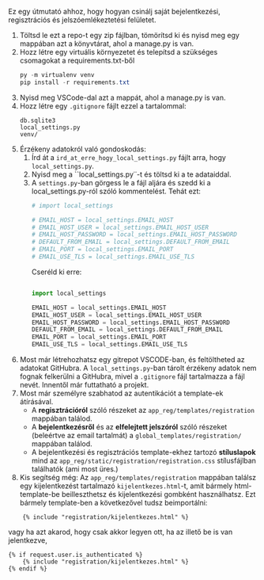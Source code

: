 Ez egy útmutató ahhoz, hogy hogyan csinálj saját bejelentkezési, regisztrációs és jelszóemlékeztetési felületet.


1. Töltsd le ezt a repo-t egy zip fájlban, tömörítsd ki és nyisd meg egy mappában azt a könyvtárat, ahol a manage.py is van.
2. Hozz létre egy virtuális környezetet és telepítsd a szükséges csomagokat a requirements.txt-ből
    ```ps1
    py -m virtualenv venv
    pip install -r requirements.txt
    ```
3. Nyisd meg VSCode-dal azt a mappát, ahol a manage.py is van.
4. Hozz létre egy ``.gitignore`` fájlt ezzel a tartalommal:
   ```
   db.sqlite3
   local_settings.py
   venv/
   ```
5. Érzékeny adatokról való gondoskodás: 
    1. Írd át a ``ird_at_erre_hogy_local_settings.py`` fájlt arra, hogy ``local_settings.py``.
    2. Nyisd meg a ``local_settings.py˙˙-t és töltsd ki a te adataiddal.
    3. A ``settings.py``-ban görgess le a fájl aljára és szedd ki a local_settings.py-ról szóló kommentelést. Tehát ezt:
        ```py 
        # import local_settings

        # EMAIL_HOST = local_settings.EMAIL_HOST
        # EMAIL_HOST_USER = local_settings.EMAIL_HOST_USER
        # EMAIL_HOST_PASSWORD = local_settings.EMAIL_HOST_PASSWORD
        # DEFAULT_FROM_EMAIL = local_settings.DEFAULT_FROM_EMAIL
        # EMAIL_PORT = local_settings.EMAIL_PORT
        # EMAIL_USE_TLS = local_settings.EMAIL_USE_TLS
        ```
        Cseréld ki erre: 
        ```py

        import local_settings

        EMAIL_HOST = local_settings.EMAIL_HOST
        EMAIL_HOST_USER = local_settings.EMAIL_HOST_USER
        EMAIL_HOST_PASSWORD = local_settings.EMAIL_HOST_PASSWORD
        DEFAULT_FROM_EMAIL = local_settings.DEFAULT_FROM_EMAIL
        EMAIL_PORT = local_settings.EMAIL_PORT
        EMAIL_USE_TLS = local_settings.EMAIL_USE_TLS
        ```
6. Most már létrehozhatsz egy gitrepot VSCODE-ban, és feltöltheted az adatokat GitHubra. A ``local_settings.py``-ban tárolt érzékeny adatok nem fognak felkerülni a GitHubra, mivel a ``.gitignore`` fájl tartalmazza a fájl nevét. Innentől már futtatható a projekt.
7. Most már személyre szabhatod az autentikációt a template-ek átírásával. 
    - A **regisztrációról** szóló részeket az ``app_reg/templates/registration`` mappában találod.
    - A **bejelentkezésről** és az **elfelejtett jelszóról** szóló részeket (beleértve az email tartalmát) a ``global_templates/registration/`` mappában találod.
    - A bejelentkezési és regisztrációs template-ekhez tartozó **stíluslapok** mind az  ``app_reg/static/registration/registration.css`` stílusfájlban találhatók (ami most üres.)
8. Kis segítség még: Az ``app_reg/templates/registration`` mappában találsz egy kijelentkezést tartalmazó ``kijelentkezes.html``-t, amit bármely html-template-be beilleszthetsz és kijelentkezési gombként használhatsz. Ezt bármely template-ben a következővel tudsz beimportálni:
```django
    {% include "registration/kijelentkezes.html" %}
```
vagy ha azt akarod, hogy csak akkor legyen ott, ha az illető be is van jelentkezve, 
```django
{% if request.user.is_authenticated %}
    {% include "registration/kijelentkezes.html" %}
{% endif %}
```
